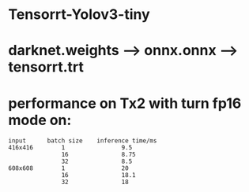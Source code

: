 # Tensorrt-Yolov3-tiny

# darknet.weights --> onnx.onnx --> tensorrt.trt

# performance on Tx2 with turn fp16 mode on:
       
    input      batch size    inference time/ms
    416x416        1                9.5
                   16               8.75
                   32               8.5
    608x608        1                20
                   16               18.1
                   32               18
